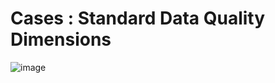 # Cases : Standard Data Quality Dimensions

![image](https://github.com/bayyaraghu/Cases/assets/7871024/b2a74235-64d0-4abf-b259-ee04a6880682)
